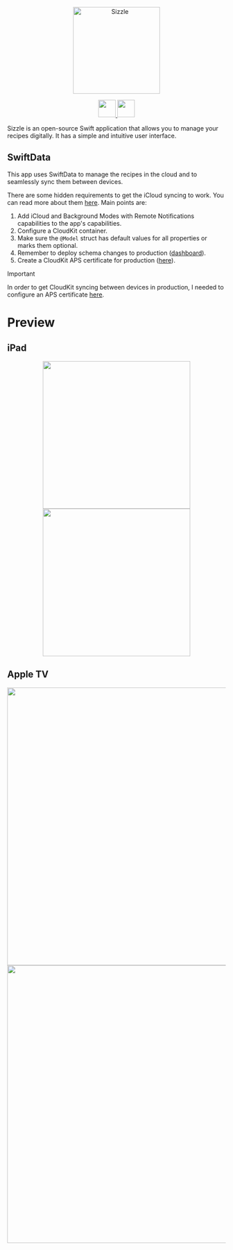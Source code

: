 <p align="center">
    <img src="https://github.com/Kajatin/Sizzle/assets/33018844/732b5ba5-edb1-4164-8ca7-a828001fb9b6" alt="Sizzle" width="200">
</p>

<p align="center">
    <a href="https://apps.apple.com/dk/app/sizzle-digital-cookbook/id6473077604" target="_blank" rel="noopener noreferrer">
        <img src="https://github.com/Kajatin/Sizzle/assets/33018844/99b66c09-c299-4b00-9068-d3bb82ea9853" height="40">
    </a>
    <a href="https://apps.apple.com/dk/app/sizzle-digital-cookbook/id6473077604" target="_blank" rel="noopener noreferrer">
        <img src="https://github.com/Kajatin/Sizzle/assets/33018844/72769268-fd81-4fc2-9020-0ec51106d560" height="40">
    </a>
</p>

Sizzle is an open-source Swift application that allows you to manage your recipes
digitally. It has a simple and intuitive user interface.

## SwiftData

This app uses SwiftData to manage the recipes in the cloud and to seamlessly sync
them between devices.

There are some hidden requirements to get the iCloud syncing to work. You can read
more about them [here](https://www.hackingwithswift.com/quick-start/swiftdata/how-to-sync-swiftdata-with-icloud).
Main points are:

1. Add iCloud and Background Modes with Remote Notifications capabilities to the
   app's capabilities.
1. Configure a CloudKit container.
1. Make sure the `@Model` struct has default values for all properties or marks them optional.
1. Remember to deploy schema changes to production ([dashboard](https://icloud.developer.apple.com/dashboard)).
1. Create a CloudKit APS certificate for production ([here](https://developer.apple.com/account/resources/certificates/list)).

> [!IMPORTANT]
> In order to get CloudKit syncing between devices in production, I needed to
> configure an APS certificate [here](https://developer.apple.com/account/resources/certificates/list).

# Preview

## iPad

<p align="center">
    <img width="340" src="https://github.com/Kajatin/Sizzle/assets/33018844/c7936cf8-6728-496f-af09-f81c62543f5d">
    <img width="340" src="https://github.com/Kajatin/Sizzle/assets/33018844/c3eeaef1-cfc7-4e01-a7f9-def5dc576e59">
</p>

## Apple TV

<p align="center">
    <img width="640" src="https://github.com/Kajatin/Sizzle/assets/33018844/fca326d2-cbb8-4a1b-a1ab-4663ccf34c9b">
    <img width="640" src="https://github.com/Kajatin/Sizzle/assets/33018844/f944a0e1-2b12-439e-83f0-c0e5a630ae39">
</p>
